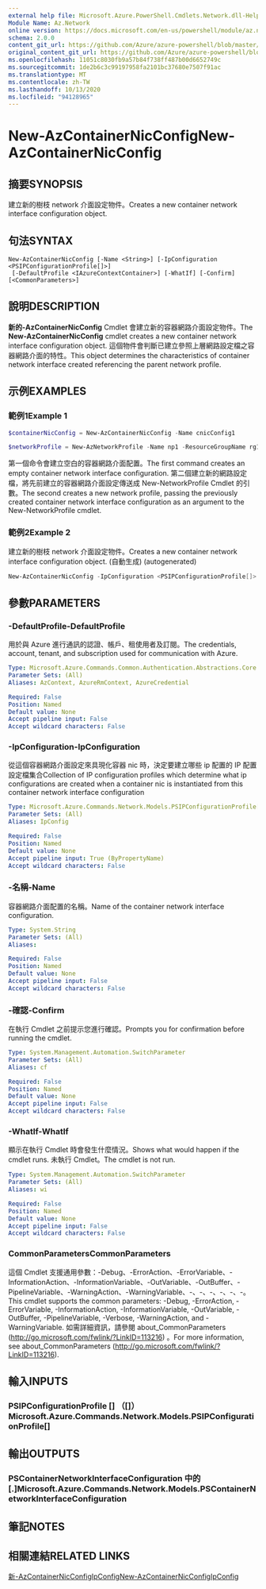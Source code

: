 ```yaml
---
external help file: Microsoft.Azure.PowerShell.Cmdlets.Network.dll-Help.xml
Module Name: Az.Network
online version: https://docs.microsoft.com/en-us/powershell/module/az.network/new-AzContainerNicconfig
schema: 2.0.0
content_git_url: https://github.com/Azure/azure-powershell/blob/master/src/Network/Network/help/New-AzContainerNicConfig.md
original_content_git_url: https://github.com/Azure/azure-powershell/blob/master/src/Network/Network/help/New-AzContainerNicConfig.md
ms.openlocfilehash: 11051c8030fb9a57b84f738ff487b00d6652749c
ms.sourcegitcommit: 1de2b6c3c99197958fa2101bc37680e7507f91ac
ms.translationtype: MT
ms.contentlocale: zh-TW
ms.lasthandoff: 10/13/2020
ms.locfileid: "94128965"
---
```

# <span data-ttu-id="f3e46-101">New-AzContainerNicConfig</span><span class="sxs-lookup"><span data-stu-id="f3e46-101">New-AzContainerNicConfig</span></span>

## <span data-ttu-id="f3e46-102">摘要</span><span class="sxs-lookup"><span data-stu-id="f3e46-102">SYNOPSIS</span></span>
<span data-ttu-id="f3e46-103">建立新的樹枝 network 介面設定物件。</span><span class="sxs-lookup"><span data-stu-id="f3e46-103">Creates a new container network interface configuration object.</span></span>

## <span data-ttu-id="f3e46-104">句法</span><span class="sxs-lookup"><span data-stu-id="f3e46-104">SYNTAX</span></span>

```
New-AzContainerNicConfig [-Name <String>] [-IpConfiguration <PSIPConfigurationProfile[]>]
 [-DefaultProfile <IAzureContextContainer>] [-WhatIf] [-Confirm] [<CommonParameters>]
```

## <span data-ttu-id="f3e46-105">說明</span><span class="sxs-lookup"><span data-stu-id="f3e46-105">DESCRIPTION</span></span>
<span data-ttu-id="f3e46-106">**新的-AzContainerNicConfig** Cmdlet 會建立新的容器網路介面設定物件。</span><span class="sxs-lookup"><span data-stu-id="f3e46-106">The **New-AzContainerNicConfig** cmdlet creates a new container network interface configuration object.</span></span> <span data-ttu-id="f3e46-107">這個物件會判斷已建立參照上層網路設定檔之容器網路介面的特性。</span><span class="sxs-lookup"><span data-stu-id="f3e46-107">This object determines the characteristics of container network interface created referencing the parent network profile.</span></span>

## <span data-ttu-id="f3e46-108">示例</span><span class="sxs-lookup"><span data-stu-id="f3e46-108">EXAMPLES</span></span>

### <span data-ttu-id="f3e46-109">範例1</span><span class="sxs-lookup"><span data-stu-id="f3e46-109">Example 1</span></span>
```powershell
$containerNicConfig = New-AzContainerNicConfig -Name cnicConfig1

$networkProfile = New-AzNetworkProfile -Name np1 -ResourceGroupName rg1 -Location westus -ContainerNetworkInterfaceConfiguration $containerNicConfig
```

<span data-ttu-id="f3e46-110">第一個命令會建立空白的容器網路介面配置。</span><span class="sxs-lookup"><span data-stu-id="f3e46-110">The first command creates an empty container network interface configuration.</span></span> <span data-ttu-id="f3e46-111">第二個建立新的網路設定檔，將先前建立的容器網路介面設定傳送成 New-NetworkProfile Cmdlet 的引數。</span><span class="sxs-lookup"><span data-stu-id="f3e46-111">The second creates a new network profile, passing the previously created container network interface configuration as an argument to the New-NetworkProfile cmdlet.</span></span>

### <span data-ttu-id="f3e46-112">範例2</span><span class="sxs-lookup"><span data-stu-id="f3e46-112">Example 2</span></span>

<span data-ttu-id="f3e46-113">建立新的樹枝 network 介面設定物件。</span><span class="sxs-lookup"><span data-stu-id="f3e46-113">Creates a new container network interface configuration object.</span></span> <span data-ttu-id="f3e46-114"> (自動生成) </span><span class="sxs-lookup"><span data-stu-id="f3e46-114">(autogenerated)</span></span>

<!-- Aladdin Generated Example -->
```powershell
New-AzContainerNicConfig -IpConfiguration <PSIPConfigurationProfile[]> -Name cnic
```

## <span data-ttu-id="f3e46-115">參數</span><span class="sxs-lookup"><span data-stu-id="f3e46-115">PARAMETERS</span></span>

### <span data-ttu-id="f3e46-116">-DefaultProfile</span><span class="sxs-lookup"><span data-stu-id="f3e46-116">-DefaultProfile</span></span>
<span data-ttu-id="f3e46-117">用於與 Azure 進行通訊的認證、帳戶、租使用者及訂閱。</span><span class="sxs-lookup"><span data-stu-id="f3e46-117">The credentials, account, tenant, and subscription used for communication with Azure.</span></span>

```yaml
Type: Microsoft.Azure.Commands.Common.Authentication.Abstractions.Core.IAzureContextContainer
Parameter Sets: (All)
Aliases: AzContext, AzureRmContext, AzureCredential

Required: False
Position: Named
Default value: None
Accept pipeline input: False
Accept wildcard characters: False
```

### <span data-ttu-id="f3e46-118">-IpConfiguration</span><span class="sxs-lookup"><span data-stu-id="f3e46-118">-IpConfiguration</span></span>
<span data-ttu-id="f3e46-119">從這個容器網路介面設定來具現化容器 nic 時，決定要建立哪些 ip 配置的 IP 配置設定檔集合</span><span class="sxs-lookup"><span data-stu-id="f3e46-119">Collection of IP configuration profiles which determine what ip configurations are created when a container nic is instantiated from this container network interface configuration</span></span>

```yaml
Type: Microsoft.Azure.Commands.Network.Models.PSIPConfigurationProfile[]
Parameter Sets: (All)
Aliases: IpConfig

Required: False
Position: Named
Default value: None
Accept pipeline input: True (ByPropertyName)
Accept wildcard characters: False
```

### <span data-ttu-id="f3e46-120">-名稱</span><span class="sxs-lookup"><span data-stu-id="f3e46-120">-Name</span></span>
<span data-ttu-id="f3e46-121">容器網路介面配置的名稱。</span><span class="sxs-lookup"><span data-stu-id="f3e46-121">Name of the container network interface configuration.</span></span>

```yaml
Type: System.String
Parameter Sets: (All)
Aliases:

Required: False
Position: Named
Default value: None
Accept pipeline input: False
Accept wildcard characters: False
```

### <span data-ttu-id="f3e46-122">-確認</span><span class="sxs-lookup"><span data-stu-id="f3e46-122">-Confirm</span></span>
<span data-ttu-id="f3e46-123">在執行 Cmdlet 之前提示您進行確認。</span><span class="sxs-lookup"><span data-stu-id="f3e46-123">Prompts you for confirmation before running the cmdlet.</span></span>

```yaml
Type: System.Management.Automation.SwitchParameter
Parameter Sets: (All)
Aliases: cf

Required: False
Position: Named
Default value: None
Accept pipeline input: False
Accept wildcard characters: False
```

### <span data-ttu-id="f3e46-124">-WhatIf</span><span class="sxs-lookup"><span data-stu-id="f3e46-124">-WhatIf</span></span>
<span data-ttu-id="f3e46-125">顯示在執行 Cmdlet 時會發生什麼情況。</span><span class="sxs-lookup"><span data-stu-id="f3e46-125">Shows what would happen if the cmdlet runs.</span></span>
<span data-ttu-id="f3e46-126">未執行 Cmdlet。</span><span class="sxs-lookup"><span data-stu-id="f3e46-126">The cmdlet is not run.</span></span>

```yaml
Type: System.Management.Automation.SwitchParameter
Parameter Sets: (All)
Aliases: wi

Required: False
Position: Named
Default value: None
Accept pipeline input: False
Accept wildcard characters: False
```

### <span data-ttu-id="f3e46-127">CommonParameters</span><span class="sxs-lookup"><span data-stu-id="f3e46-127">CommonParameters</span></span>
<span data-ttu-id="f3e46-128">這個 Cmdlet 支援通用參數：-Debug、-ErrorAction、-ErrorVariable、-InformationAction、-InformationVariable、-OutVariable、-OutBuffer、-PipelineVariable、-WarningAction、-WarningVariable、-、-、-、-、-、-。</span><span class="sxs-lookup"><span data-stu-id="f3e46-128">This cmdlet supports the common parameters: -Debug, -ErrorAction, -ErrorVariable, -InformationAction, -InformationVariable, -OutVariable, -OutBuffer, -PipelineVariable, -Verbose, -WarningAction, and -WarningVariable.</span></span> <span data-ttu-id="f3e46-129">如需詳細資訊，請參閱 about_CommonParameters (http://go.microsoft.com/fwlink/?LinkID=113216) 。</span><span class="sxs-lookup"><span data-stu-id="f3e46-129">For more information, see about_CommonParameters (http://go.microsoft.com/fwlink/?LinkID=113216).</span></span>

## <span data-ttu-id="f3e46-130">輸入</span><span class="sxs-lookup"><span data-stu-id="f3e46-130">INPUTS</span></span>

### <span data-ttu-id="f3e46-131">PSIPConfigurationProfile [] （[]）</span><span class="sxs-lookup"><span data-stu-id="f3e46-131">Microsoft.Azure.Commands.Network.Models.PSIPConfigurationProfile[]</span></span>

## <span data-ttu-id="f3e46-132">輸出</span><span class="sxs-lookup"><span data-stu-id="f3e46-132">OUTPUTS</span></span>

### <span data-ttu-id="f3e46-133">PSContainerNetworkInterfaceConfiguration 中的 [.]</span><span class="sxs-lookup"><span data-stu-id="f3e46-133">Microsoft.Azure.Commands.Network.Models.PSContainerNetworkInterfaceConfiguration</span></span>

## <span data-ttu-id="f3e46-134">筆記</span><span class="sxs-lookup"><span data-stu-id="f3e46-134">NOTES</span></span>

## <span data-ttu-id="f3e46-135">相關連結</span><span class="sxs-lookup"><span data-stu-id="f3e46-135">RELATED LINKS</span></span>

[<span data-ttu-id="f3e46-136">新-AzContainerNicConfigIpConfig</span><span class="sxs-lookup"><span data-stu-id="f3e46-136">New-AzContainerNicConfigIpConfig</span></span>](./New-AzContainerNicConfigIpConfig.md)
